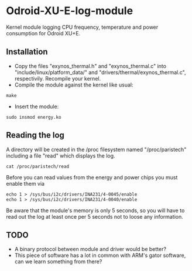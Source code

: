 Odroid-XU-E-log-module
==========================

Kernel module logging CPU frequency, temperature and power consumption for Odroid XU+E.

## Installation

- Copy the files "exynos_thermal.h" and "exynos_thermal.c" into "include/linux/platform_data/" and "drivers/thermal/exynos_thermal.c", respectivily. Recompile your kernel.
- Compile the module against the kernel like usual:

```
make
```

- Insert the module:

```
sudo insmod energy.ko
```

## Reading the log

A directory will be created in the /proc filesystem named "/proc/paristech" including a file "read" which displays the log.
```
cat /proc/paristech/read
```
Before you can read values from the energy and power chips you must enable them via
```
echo 1 > /sys/bus/i2c/drivers/INA231/4-0045/enable
echo 1 > /sys/bus/i2c/drivers/INA231/4-0040/enable
```

Be aware that the module's memory is only 5 seconds, so you will have to read out the log at least once per 5 seconds not to loose any information.

## TODO
- A binary protocol between module and driver would be better?
- This piece of software has a lot in common with ARM's gator software, can we learn something from there?
